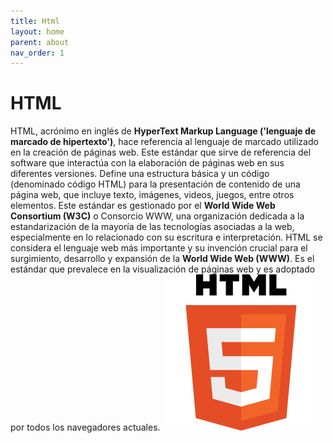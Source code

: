 ```yaml
---
title: Html
layout: home
parent: about
nav_order: 1
---
```

# HTML
HTML, acrónimo en inglés de **HyperText Markup Language ('lenguaje de marcado de hipertexto')**, hace referencia al lenguaje de marcado utilizado en la creación de páginas web. Este estándar que sirve de referencia del software que interactúa con la elaboración de páginas web en sus diferentes versiones. Define una estructura básica y un código (denominado código HTML) para la presentación de contenido de una página web, que incluye texto, imágenes, videos, juegos, entre otros elementos. Este estándar es gestionado por el __World Wide Web Consortium (W3C)__ o Consorcio WWW, una organización dedicada a la estandarización de la mayoría de las tecnologías asociadas a la web, especialmente en lo relacionado con su escritura e interpretación. HTML se considera el lenguaje web más importante y su invención crucial para el surgimiento, desarrollo y expansión de la __World Wide Web (WWW)__. Es el estándar que prevalece en la visualización de páginas web y es adoptado por todos los navegadores actuales.
![Lenguaje](/imagenes/HTML5_logo_and_wordmark.svg.png)

